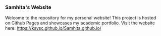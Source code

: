 ### Samhita's Website

Welcome to the repository for my personal website!
This project is hosted on Github Pages and showcases my academic portfolio.
Visit the website here: https://ksvsc.github.io/Samhita.github.io/
